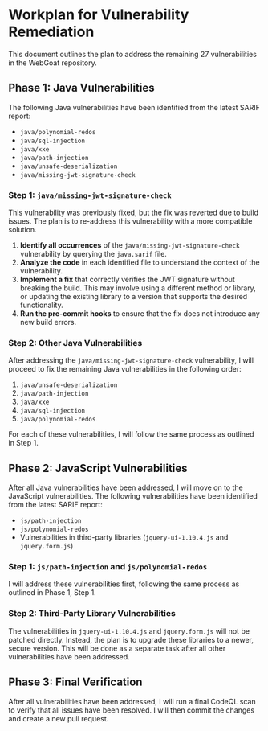 # Workplan for Vulnerability Remediation

This document outlines the plan to address the remaining 27 vulnerabilities in the WebGoat repository.

## Phase 1: Java Vulnerabilities

The following Java vulnerabilities have been identified from the latest SARIF report:

*   `java/polynomial-redos`
*   `java/sql-injection`
*   `java/xxe`
*   `java/path-injection`
*   `java/unsafe-deserialization`
*   `java/missing-jwt-signature-check`

### Step 1: `java/missing-jwt-signature-check`

This vulnerability was previously fixed, but the fix was reverted due to build issues. The plan is to re-address this vulnerability with a more compatible solution.

1.  **Identify all occurrences** of the `java/missing-jwt-signature-check` vulnerability by querying the `java.sarif` file.
2.  **Analyze the code** in each identified file to understand the context of the vulnerability.
3.  **Implement a fix** that correctly verifies the JWT signature without breaking the build. This may involve using a different method or library, or updating the existing library to a version that supports the desired functionality.
4.  **Run the pre-commit hooks** to ensure that the fix does not introduce any new build errors.

### Step 2: Other Java Vulnerabilities

After addressing the `java/missing-jwt-signature-check` vulnerability, I will proceed to fix the remaining Java vulnerabilities in the following order:

1.  `java/unsafe-deserialization`
2.  `java/path-injection`
3.  `java/xxe`
4.  `java/sql-injection`
5.  `java/polynomial-redos`

For each of these vulnerabilities, I will follow the same process as outlined in Step 1.

## Phase 2: JavaScript Vulnerabilities

After all Java vulnerabilities have been addressed, I will move on to the JavaScript vulnerabilities. The following vulnerabilities have been identified from the latest SARIF report:

*   `js/path-injection`
*   `js/polynomial-redos`
*   Vulnerabilities in third-party libraries (`jquery-ui-1.10.4.js` and `jquery.form.js`)

### Step 1: `js/path-injection` and `js/polynomial-redos`

I will address these vulnerabilities first, following the same process as outlined in Phase 1, Step 1.

### Step 2: Third-Party Library Vulnerabilities

The vulnerabilities in `jquery-ui-1.10.4.js` and `jquery.form.js` will not be patched directly. Instead, the plan is to upgrade these libraries to a newer, secure version. This will be done as a separate task after all other vulnerabilities have been addressed.

## Phase 3: Final Verification

After all vulnerabilities have been addressed, I will run a final CodeQL scan to verify that all issues have been resolved. I will then commit the changes and create a new pull request.

